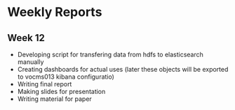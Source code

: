 # Weekly Reports 

## Week 12

- Developing script for transfering data from hdfs to elasticsearch manually
- Creating dashboards for actual uses (later these objects will be exported to vocms013 kibana configuratio)
- Writing final report
- Making slides for presentation
- Writing material for paper
